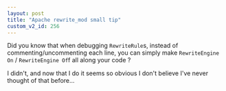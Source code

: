 ```yaml
---
layout: post
title: "Apache rewrite_mod small tip"
custom_v2_id: 256
---
```


Did you know that when debugging `RewriteRule`s, instead of
commenting/uncommenting each line, you can simply make `RewriteEngine On` /
`RewriteEngine Of`f all along your code ?

I didn't, and now that I do it seems so obvious I don't believe I've never
thought of that before...

